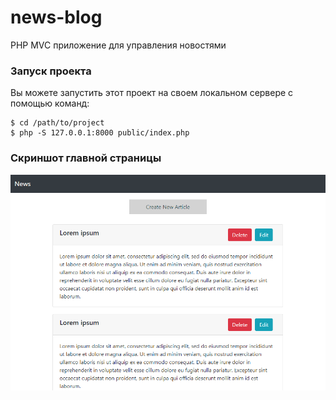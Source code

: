 # news-blog
 PHP MVC приложение для управления новостями
 
  ### Запуск проекта
 Вы можете запустить этот проект на своем локальном сервере с помощью команд:
 ```
 $ cd /path/to/project
 $ php -S 127.0.0.1:8000 public/index.php
 ```
 ### Скриншот главной страницы
 ![Главная страница](https://raw.githubusercontent.com/vokybykov/news-blog/master/main_page.png)

